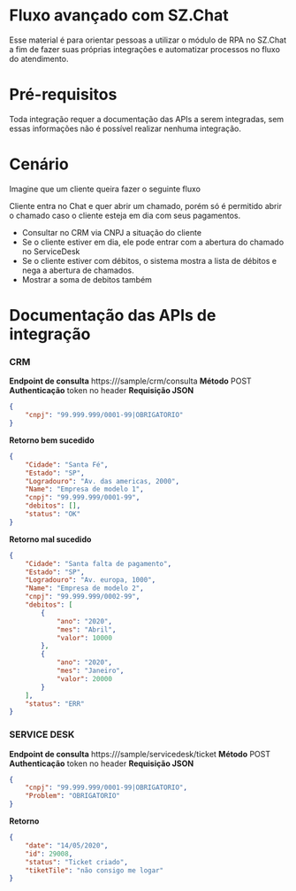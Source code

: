 # Fluxo avançado com SZ.Chat
Esse material é para orientar pessoas a utilizar o módulo de RPA no SZ.Chat a fim de fazer suas próprias integrações e automatizar processos no fluxo do atendimento.

# Pré-requisitos
Toda integração requer a documentação das APIs a serem integradas, sem essas informações não é possível realizar nenhuma integração.

# Cenário
Imagine que um cliente queira fazer o seguinte fluxo<br>

Cliente entra no Chat e quer abrir um chamado, porém só é permitido abrir o chamado caso o cliente esteja em dia com seus pagamentos.

* Consultar no CRM via CNPJ a situação do cliente
* Se o cliente estiver em dia, ele pode entrar com a abertura do chamado no ServiceDesk
* Se o cliente estiver com débitos, o sistema mostra a lista de débitos e nega a abertura de chamados.
* Mostrar a soma de debitos também

# Documentação das APIs de integração

### CRM

**Endpoint de consulta** https://<host>/sample/crm/consulta
**Método** POST
**Authenticação** token no header
**Requisição JSON**
```json
{
	"cnpj": "99.999.999/0001-99|OBRIGATORIO"
}
```
**Retorno bem sucedido**
```json
{
    "Cidade": "Santa Fé",
    "Estado": "SP",
    "Logradouro": "Av. das americas, 2000",
    "Name": "Empresa de modelo 1",
    "cnpj": "99.999.999/0001-99",
    "debitos": [],
    "status": "OK"
}
```
**Retorno mal sucedido**
```json
{
    "Cidade": "Santa falta de pagamento",
    "Estado": "SP",
    "Logradouro": "Av. europa, 1000",
    "Name": "Empresa de modelo 2",
    "cnpj": "99.999.999/0002-99",
    "debitos": [
        {
            "ano": "2020",
            "mes": "Abril",
            "valor": 10000
        },
        {
            "ano": "2020",
            "mes": "Janeiro",
            "valor": 20000
        }
    ],
    "status": "ERR"
}
```
### SERVICE DESK

**Endpoint de consulta** https://<host>/sample/servicedesk/ticket
**Método** POST
**Authenticação** token no header
**Requisição JSON**
```json
{
    "cnpj": "99.999.999/0001-99|OBRIGATORIO",
    "Problem": "OBRIGATORIO"
}
```
**Retorno**
```json
{
    "date": "14/05/2020",
    "id": 29008,
    "status": "Ticket criado",
    "tiketTile": "não consigo me logar"
}
```
